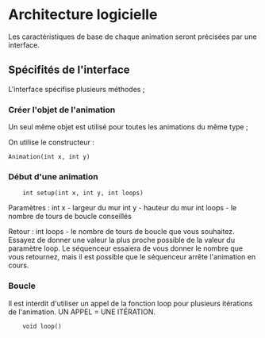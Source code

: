 # Architecture logicielle

Les caractéristiques de base de chaque animation seront précisées par une interface.

## Spécifités de l'interface

L'interface spécifise plusieurs méthodes ;

### Créer l'objet de l'animation

Un seul même objet est utilisé pour toutes les animations du même type ;

On utilise le constructeur :

	Animation(int x, int y)

### Début d'une animation

		int setup(int x, int y, int loops)

Paramètres :
	int x - largeur du mur
	int y - hauteur du mur
	int loops - le nombre de tours de boucle conseillés

Retour :
	int loops - le nombre de tours de boucle que vous souhaitez. Essayez de donner une valeur la plus proche possible de la valeur du paramètre loop. Le séquenceur essaiera de vous donner le nombre que vous retournez, mais il est possible que le séquenceur arrête l'animation en cours.

### Boucle

Il est interdit d'utiliser un appel de la fonction loop pour plusieurs itérations de l'animation. UN APPEL = UNE ITÉRATION.

		void loop()
